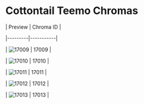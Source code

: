 # Cottontail Teemo Chromas


| Preview | Chroma ID |

|---------|-----------|

| ![17009](https://raw.communitydragon.org/latest/plugins/rcp-be-lol-game-data/global/default/v1/champion-chroma-images/17/17009.png) | 17009 |

| ![17010](https://raw.communitydragon.org/latest/plugins/rcp-be-lol-game-data/global/default/v1/champion-chroma-images/17/17010.png) | 17010 |

| ![17011](https://raw.communitydragon.org/latest/plugins/rcp-be-lol-game-data/global/default/v1/champion-chroma-images/17/17011.png) | 17011 |

| ![17012](https://raw.communitydragon.org/latest/plugins/rcp-be-lol-game-data/global/default/v1/champion-chroma-images/17/17012.png) | 17012 |

| ![17013](https://raw.communitydragon.org/latest/plugins/rcp-be-lol-game-data/global/default/v1/champion-chroma-images/17/17013.png) | 17013 |